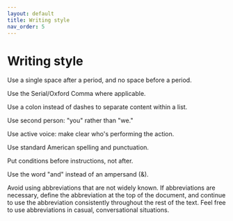 ```yaml
---
layout: default
title: Writing style
nav_order: 5
---
```


# Writing style

Use a single space after a period, and no space before a period.

Use the Serial/Oxford Comma where applicable. 

Use a colon instead of dashes to separate content within a list.

Use second person: "you" rather than "we."

Use active voice: make clear who's performing the action.

Use standard American spelling and punctuation.

Put conditions before instructions, not after.

Use the word "and" instead of an ampersand (&).

Avoid using abbreviations that are not widely known. If abbreviations are necessary, define the abbreviation at the top of the document, and continue to use the abbreviation consistently throughout the rest of the text. Feel free to use abbreviations in casual, conversational situations.
